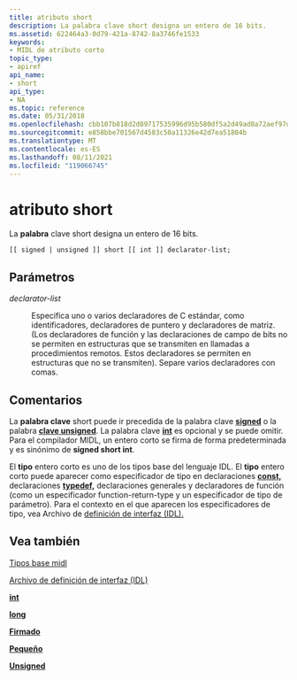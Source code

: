 ```yaml
---
title: atributo short
description: La palabra clave short designa un entero de 16 bits.
ms.assetid: 622464a3-0d79-421a-8742-8a3746fe1533
keywords:
- MIDL de atributo corto
topic_type:
- apiref
api_name:
- short
api_type:
- NA
ms.topic: reference
ms.date: 05/31/2018
ms.openlocfilehash: cbb107b818d2d89717535996d95b580df5a2d49ad0a72aef97de5d6111a0e90d
ms.sourcegitcommit: e858bbe701567d4583c50a11326e42d7ea51804b
ms.translationtype: MT
ms.contentlocale: es-ES
ms.lasthandoff: 08/11/2021
ms.locfileid: "119066745"
---
```

# <a name="short-attribute"></a>atributo short

La **palabra** clave short designa un entero de 16 bits.

``` syntax
[[ signed | unsigned ]] short [[ int ]] declarator-list;
```

## <a name="parameters"></a>Parámetros

<dl> <dt>

*declarator-list* 
</dt> <dd>

Especifica uno o varios declaradores de C estándar, como identificadores, declaradores de puntero y declaradores de matriz. (Los declaradores de función y las declaraciones de campo de bits no se permiten en estructuras que se transmiten en llamadas a procedimientos remotos. Estos declaradores se permiten en estructuras que no se transmiten). Separe varios declaradores con comas.

</dd> </dl>

## <a name="remarks"></a>Comentarios

La **palabra clave** short puede ir precedida de la palabra clave [**signed**](signed.md) o la palabra [**clave unsigned**](unsigned.md). La palabra clave [**int**](int.md) es opcional y se puede omitir. Para el compilador MIDL, un entero corto se firma de forma predeterminada y es sinónimo de **signed short int**.

El **tipo** entero corto es uno de los tipos base del lenguaje IDL. El **tipo** entero corto puede aparecer como especificador de tipo en declaraciones [**const,**](const.md) declaraciones [**typedef,**](typedef.md) declaraciones generales y declaradores de función (como un especificador function-return-type y un especificador de tipo de parámetro). Para el contexto en el que aparecen los especificadores de tipo, vea Archivo de [definición de interfaz (IDL).](interface-definition-idl-file.md)

## <a name="see-also"></a>Vea también

<dl> <dt>

[Tipos base midl](midl-base-types.md)
</dt> <dt>

[Archivo de definición de interfaz (IDL)](interface-definition-idl-file.md)
</dt> <dt>

[**int**](int.md)
</dt> <dt>

[**long**](long.md)
</dt> <dt>

[**Firmado**](signed.md)
</dt> <dt>

[**Pequeño**](small.md)
</dt> <dt>

[**Unsigned**](unsigned.md)
</dt> </dl>

 

 




